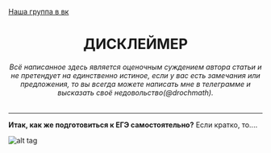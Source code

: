 [Наша группа в вк](https://vk.com/clubmaslov)
<h1 align='center'> ДИСКЛЕЙМЕР </h1>

<h6 align='center'>Всё написанное здесь является оценочным суждением автора статьи и не претендует на единственно истиное, если у вас есть замечания или предложения, то вы всегда можете написать мне в телеграмме и высказать своё недовольство(@drochmath).</h6>

---
    
**Итак, как же подготовиться к ЕГЭ самостоятельно?**
  Если кратко, то....
  
![alt tag](https://i.ibb.co/vsGPJg0/BV.jpg "Описание будет тут")​
